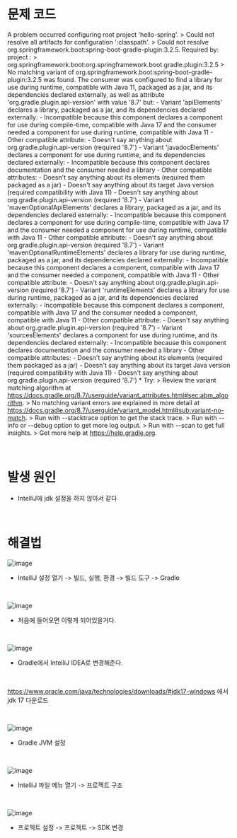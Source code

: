 # 문제 코드

A problem occurred configuring root project 'hello-spring'. > Could not resolve all artifacts for configuration ':classpath'. > Could not resolve org.springframework.boot:spring-boot-gradle-plugin:3.2.5. Required by: project : > org.springframework.boot:org.springframework.boot.gradle.plugin:3.2.5 > No matching variant of org.springframework.boot:spring-boot-gradle-plugin:3.2.5 was found. The consumer was configured to find a library for use during runtime, compatible with Java 11, packaged as a jar, and its dependencies declared externally, as well as attribute 'org.gradle.plugin.api-version' with value '8.7' but: - Variant 'apiElements' declares a library, packaged as a jar, and its dependencies declared externally: - Incompatible because this component declares a component for use during compile-time, compatible with Java 17 and the consumer needed a component for use during runtime, compatible with Java 11 - Other compatible attribute: - Doesn't say anything about org.gradle.plugin.api-version (required '8.7') - Variant 'javadocElements' declares a component for use during runtime, and its dependencies declared externally: - Incompatible because this component declares documentation and the consumer needed a library - Other compatible attributes: - Doesn't say anything about its elements (required them packaged as a jar) - Doesn't say anything about its target Java version (required compatibility with Java 11) - Doesn't say anything about org.gradle.plugin.api-version (required '8.7') - Variant 'mavenOptionalApiElements' declares a library, packaged as a jar, and its dependencies declared externally: - Incompatible because this component declares a component for use during compile-time, compatible with Java 17 and the consumer needed a component for use during runtime, compatible with Java 11 - Other compatible attribute: - Doesn't say anything about org.gradle.plugin.api-version (required '8.7') - Variant 'mavenOptionalRuntimeElements' declares a library for use during runtime, packaged as a jar, and its dependencies declared externally: - Incompatible because this component declares a component, compatible with Java 17 and the consumer needed a component, compatible with Java 11 - Other compatible attribute: - Doesn't say anything about org.gradle.plugin.api-version (required '8.7') - Variant 'runtimeElements' declares a library for use during runtime, packaged as a jar, and its dependencies declared externally: - Incompatible because this component declares a component, compatible with Java 17 and the consumer needed a component, compatible with Java 11 - Other compatible attribute: - Doesn't say anything about org.gradle.plugin.api-version (required '8.7') - Variant 'sourcesElements' declares a component for use during runtime, and its dependencies declared externally: - Incompatible because this component declares documentation and the consumer needed a library - Other compatible attributes: - Doesn't say anything about its elements (required them packaged as a jar) - Doesn't say anything about its target Java version (required compatibility with Java 11) - Doesn't say anything about org.gradle.plugin.api-version (required '8.7') * Try: > Review the variant matching algorithm at https://docs.gradle.org/8.7/userguide/variant_attributes.html#sec:abm_algorithm. > No matching variant errors are explained in more detail at https://docs.gradle.org/8.7/userguide/variant_model.html#sub:variant-no-match. > Run with --stacktrace option to get the stack trace. > Run with --info or --debug option to get more log output. > Run with --scan to get full insights. > Get more help at https://help.gradle.org.

<br>

# 발생 원인

- IntelliJ에 jdk 설정을 하지 않아서 같다

<br>

# 해결법

![image](https://github.com/limtowoong/study/assets/104752202/47346461-09c6-43b1-ab3d-112b4160863e)

- IntelliJ 설정 열기 -> 빌드, 실행, 환경 -> 빌드 도구 -> Gradle

<br>

![image](https://github.com/limtowoong/study/assets/104752202/14631096-2b68-4b5b-95a0-0d917636cecc)

- 처음에 들어오면 이렇게 되어있을거다.

<br>

![image](https://github.com/limtowoong/study/assets/104752202/222167b2-4fd4-44fb-bb5b-78885e980f41)

- Gradle에서 IntelliJ IDEA로 변경해준다.

<br>

https://www.oracle.com/java/technologies/downloads/#jdk17-windows 에서 jdk 17 다운로드

<br>

![image](https://github.com/limtowoong/study/assets/104752202/1b84140c-afc0-4507-b1fa-ca7b8604156c)

- Gradle JVM 설정

<br>

![image](https://github.com/limtowoong/study/assets/104752202/0d723e90-bf02-4ff0-83d7-8732aece7f9d)

- IntelliJ 파일 메뉴 열기 -> 프로젝트 구조

<br>

![image](https://github.com/limtowoong/study/assets/104752202/104f1349-a749-4ce2-ac9d-dd337e2edde3)

- 프로젝트 설정 -> 프로젝트 -> SDK 변경
